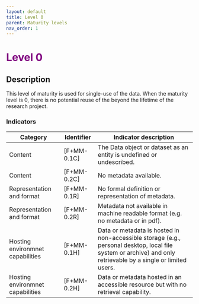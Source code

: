 ```yaml
---
layout: default
title: Level 0
parent: Maturity levels
nav_order: 1
---
```


# <span style="color:purple;font-weight:bold">Level 0</span>

## Description

This level of maturity is used for single-use of the data. When the maturity level is 0, there is no potential reuse of the beyond the lifetime of the research project.

### Indicators

| Category | Identifier | Indicator description |
| -------- | ---------- | ---------------------- |
| Content | [F+MM-0.1C] | The Data object or dataset as an entity is undefined or undescribed. |
| Content | [F+MM-0.2C] | No metadata available. |
| Representation and format |  [F+MM-0.1R] | No formal definition or representation of metadata. |
| Representation and format |  [F+MM-0.2R] | Metadata not available in machine readable format (e.g. no metadata or in pdf). |
| Hosting environmnet capabilities | [F+MM-0.1H] | Data or metadata is hosted in non-accessible storage (e.g., personal desktop, local file system or archive)  and only retrievable by a single or limited users. |
| Hosting environmnet capabilities | [F+MM-0.2H] | Data or metadata hosted in an accessible resource but with no retrieval capability. |
